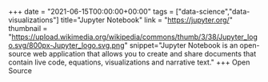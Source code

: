 +++
date = "2021-06-15T00:00:00+00:00"
tags = ["data-science","data-visualizations"]
title="Jupyter Notebook"
link = "https://jupyter.org/"
thumbnail = "https://upload.wikimedia.org/wikipedia/commons/thumb/3/38/Jupyter_logo.svg/800px-Jupyter_logo.svg.png"
snippet="Jupyter Notebook is an open-source web application that allows you to create and share documents that contain live code, equations, visualizations and narrative text."
+++
Open Source